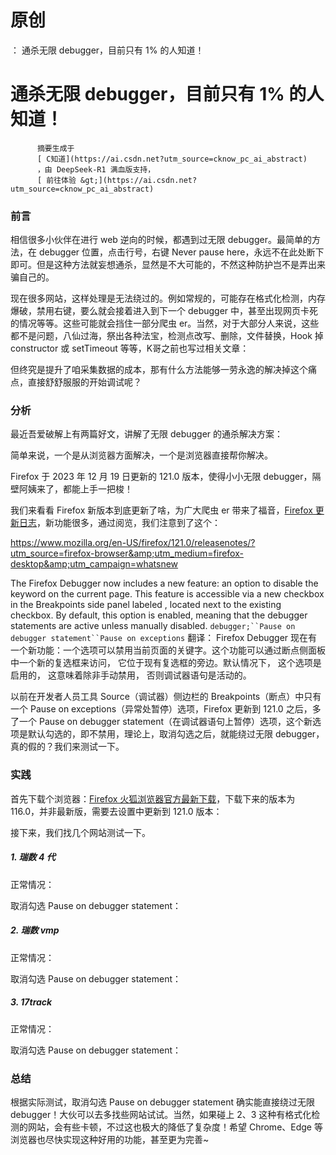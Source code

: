 # 原创
：  通杀无限 debugger，目前只有 1% 的人知道！

# 通杀无限 debugger，目前只有 1% 的人知道！


          摘要生成于
          [ C知道](https://ai.csdn.net?utm_source=cknow_pc_ai_abstract) 
          ，由 DeepSeek-R1 满血版支持，
          [ 前往体验 &gt;](https://ai.csdn.net?utm_source=cknow_pc_ai_abstract)

### 前言

相信很多小伙伴在进行 web 逆向的时候，都遇到过无限 debugger。最简单的方法，在 debugger 位置，点击行号，右键 Never pause here，永远不在此处断下即可。但是这种方法就妄想通杀，显然是不大可能的，不然这种防护岂不是弄出来骗自己的。

现在很多网站，这样处理是无法绕过的。例如常规的，可能存在格式化检测，内存爆破，禁用右键，要么就会接着进入到下一个 debugger 中，甚至出现网页卡死的情况等等。这些可能就会挡住一部分爬虫 er。当然，对于大部分人来说，这些都不是问题，八仙过海，祭出各种法宝，检测点改写、删除，文件替换，Hook 掉 constructor 或 setTimeout 等等，K哥之前也写过相关文章：

但终究是提升了咱采集数据的成本，那有什么方法能够一劳永逸的解决掉这个痛点，直接舒舒服服的开始调试呢？

### 分析

最近吾爱破解上有两篇好文，讲解了无限 debugger 的通杀解决方案：

简单来说，一个是从浏览器方面解决，一个是浏览器直接帮你解决。

Firefox 于 2023 年 12 月 19 日更新的 121.0 版本，使得小小无限 debugger，隔壁阿姨来了，都能上手一把梭！

我们来看看 Firefox 新版本到底更新了啥，为广大爬虫 er 带来了福音，[Firefox 更新日志](https://www.mozilla.org/en-US/firefox/121.0/releasenotes/?utm_source=firefox-browser&amp;utm_medium=firefox-desktop&amp;utm_campaign=whatsnew)，新功能很多，通过阅览，我们注意到了这个：

> 
https://www.mozilla.org/en-US/firefox/121.0/releasenotes/?utm_source=firefox-browser&amp;utm_medium=firefox-desktop&amp;utm_campaign=whatsnew


> 
The Firefox Debugger now includes a new feature: an option to disable the keyword on the current page. This feature is accessible via a new checkbox in the Breakpoints side panel labeled , located next to the existing checkbox. By default, this option is enabled, meaning that the debugger statements are active unless manually disabled.
`debugger;``Pause on debugger statement``Pause on exceptions`
翻译：
Firefox Debugger 现在有一个新功能：一个选项可以禁用当前页面的关键字。这个功能可以通过断点侧面板中一个新的复选框来访问， 它位于现有复选框的旁边。默认情况下， 这个选项是启用的， 这意味着除非手动禁用， 否则调试器语句是活动的。


以前在开发者人员工具 Source（调试器）侧边栏的 Breakpoints（断点）中只有一个 Pause on exceptions（异常处暂停）选项，Firefox 更新到 121.0 之后，多了一个 Pause on debugger statement（在调试器语句上暂停）选项，这个新选项是默认勾选的，即不禁用，理论上，取消勾选之后，就能绕过无限 debugger，真的假的？我们来测试一下。

### 实践

首先下载个浏览器：[Firefox 火狐浏览器官方最新下载](https://www.firefox.com.cn/)，下载下来的版本为 116.0，并非最新版，需要去设置中更新到 121.0 版本：

接下来，我们找几个网站测试一下。

##### 1. 瑞数 4 代

正常情况：

取消勾选 Pause on debugger statement：

##### 2. 瑞数 vmp

正常情况：

取消勾选 Pause on debugger statement：

##### 3. 17track

正常情况：

取消勾选 Pause on debugger statement：

### 总结

根据实际测试，取消勾选 Pause on debugger statement 确实能直接绕过无限 debugger！大伙可以去多找些网站试试。当然，如果碰上 2、3 这种有格式化检测的网站，会有些卡顿，不过这也极大的降低了复杂度！希望 Chrome、Edge 等浏览器也尽快实现这种好用的功能，甚至更为完善~
